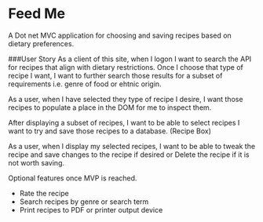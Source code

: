 # Feed Me
A Dot net MVC application for choosing and saving recipes based on dietary preferences.

###User Story
As a client of this site, when I logon I want to search the API for recipes that align with dietary restrictions.  Once I choose that type of recipe I want, I want to further search those results for a subset of requirements i.e. genre of food or ehtnic origin.

As a user, when I have selected they type of recipe I desire, I want those recipes to populate a place in the DOM for me to inspect them.

After displaying a subset of recipes, I want to be able to select recipes I want to try and save those recipes to a database.  (Recipe Box)

As a user, when I display my selected recipes, I want to be able to tweak the recipe and save changes to the recipe if desired or Delete the recipe if it is not worth saving. 

Optional features once MVP is reached.
- Rate the recipe
- Search recipes by genre or search term
- Print recipes to PDF or printer output device


